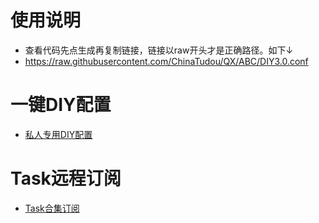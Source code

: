 # 使用说明
* 查看代码先点生成再复制链接，链接以raw开头才是正确路径。如下↓
* https://raw.githubusercontent.com/ChinaTudou/QX/ABC/DIY3.0.conf

# 一键DIY配置
* [私人专用DIY配置](https://raw.githubusercontent.com/ChinaTudou/QX/ABC/DIY3.0.conf)
# Task远程订阅
* [Task合集订阅](https://qxzy.top/rules/QuantumultX/qixin.json)
